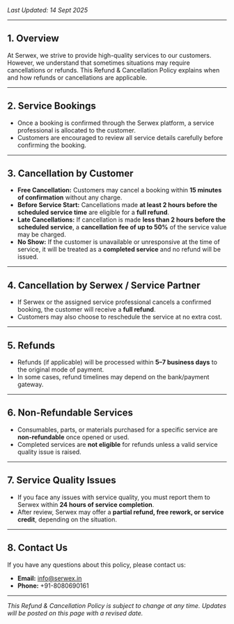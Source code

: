 <!-- # Serwex Refund & Cancellation Policy -->

_Last Updated: 14 Sept 2025_

---

## 1. Overview
At Serwex, we strive to provide high-quality services to our customers. However, we understand that sometimes situations may require cancellations or refunds. This Refund & Cancellation Policy explains when and how refunds or cancellations are applicable.

---

## 2. Service Bookings
- Once a booking is confirmed through the Serwex platform, a service professional is allocated to the customer.  
- Customers are encouraged to review all service details carefully before confirming the booking.  

---

## 3. Cancellation by Customer
- **Free Cancellation:** Customers may cancel a booking within **15 minutes of confirmation** without any charge.  
- **Before Service Start:** Cancellations made **at least 2 hours before the scheduled service time** are eligible for a **full refund**.  
- **Late Cancellations:** If cancellation is made **less than 2 hours before the scheduled service**, a **cancellation fee of up to 50%** of the service value may be charged.  
- **No Show:** If the customer is unavailable or unresponsive at the time of service, it will be treated as a **completed service** and no refund will be issued.  

---

## 4. Cancellation by Serwex / Service Partner
- If Serwex or the assigned service professional cancels a confirmed booking, the customer will receive a **full refund**.  
- Customers may also choose to reschedule the service at no extra cost.  

---

## 5. Refunds
- Refunds (if applicable) will be processed within **5–7 business days** to the original mode of payment.  
- In some cases, refund timelines may depend on the bank/payment gateway.  

---

## 6. Non-Refundable Services
- Consumables, parts, or materials purchased for a specific service are **non-refundable** once opened or used.  
- Completed services are **not eligible** for refunds unless a valid service quality issue is raised.  

---

## 7. Service Quality Issues
- If you face any issues with service quality, you must report them to Serwex within **24 hours of service completion**.  
- After review, Serwex may offer a **partial refund, free rework, or service credit**, depending on the situation.  

---

## 8. Contact Us
If you have any questions about this policy, please contact us:  

- **Email:** info@serwex.in  
- **Phone:** +91-8080690161  
<!-- - **Address:** [Your Business Address]   -->

---

_This Refund & Cancellation Policy is subject to change at any time. Updates will be posted on this page with a revised date._  
